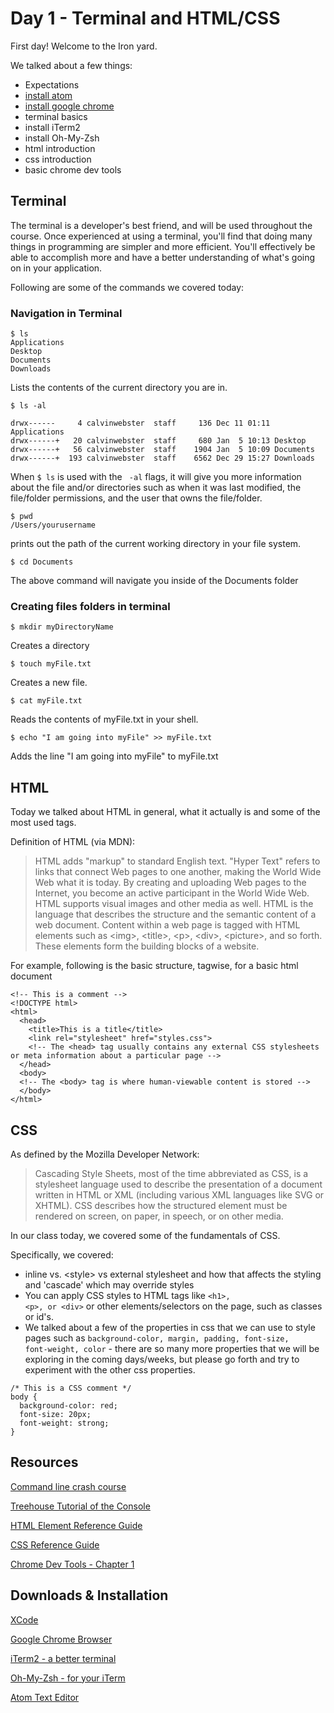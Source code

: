 # Day 1 - Terminal and HTML/CSS

First day! Welcome to the Iron yard.

We talked about a few things:

- Expectations
- [install atom](https://atom.io/docs/v0.194.0/getting-started-installing-atom#atom-on-mac)
- [install google chrome](https://www.google.com/intl/en/chrome/browser/desktop/index.html)
- terminal basics
- install iTerm2
- install Oh-My-Zsh
- html introduction
- css introduction
- basic chrome dev tools

## Terminal

The terminal is a developer's best friend, and will be used throughout the course.  Once experienced at using a terminal, you'll find that doing many things in programming are simpler and more efficient.  You'll effectively be able to accomplish more and have a better understanding of what's going on in your application.

Following are some of the commands we covered today:

### Navigation in Terminal

```
$ ls
Applications
Desktop
Documents
Downloads
```
 Lists the contents of the current directory you are in.

```
$ ls -al

drwx------     4 calvinwebster  staff     136 Dec 11 01:11 Applications
drwx------+   20 calvinwebster  staff     680 Jan  5 10:13 Desktop
drwx------+   56 calvinwebster  staff    1904 Jan  5 10:09 Documents
drwx------+  193 calvinwebster  staff    6562 Dec 29 15:27 Downloads

```
When <code>$ ls</code> is used with the <code> -al</code> flags, it will give you more information about the file and/or directories such as when it was last modified, the file/folder permissions, and the user that owns the file/folder.

```
$ pwd
/Users/yourusername

```
prints out the path of the current working directory in your file system.

```
$ cd Documents

```
The above command will navigate you inside of the Documents folder

### Creating files folders in terminal

```
$ mkdir myDirectoryName

```
Creates a directory

```
$ touch myFile.txt

```
Creates a new file.

```
$ cat myFile.txt

```
Reads the contents of myFile.txt in your shell.

```
$ echo "I am going into myFile" >> myFile.txt

```
Adds the line "I am going into myFile" to myFile.txt

## HTML

Today we talked about HTML in general, what it actually is and some of the most used tags.

Definition of HTML (via MDN):
<blockquote>
HTML adds "markup" to standard English text. "Hyper Text" refers to links that connect Web pages to one another, making the World Wide Web what it is today. By creating and uploading Web pages to the Internet, you become an active participant in the World Wide Web. HTML supports visual images and other media as well. HTML is the language that describes the structure and the semantic content of a web document. Content within a web page is tagged with HTML elements such as &lt;img&gt;, &lt;title&gt;, &lt;p&gt;, &lt;div&gt;, &lt;picture&gt;, and so forth.  These elements form the building blocks of a website.
</blockquote>

For example, following is the basic structure, tagwise, for a basic html document

```
<!-- This is a comment -->
<!DOCTYPE html>
<html>
  <head>
    <title>This is a title</title>
    <link rel="stylesheet" href="styles.css">
    <!-- The <head> tag usually contains any external CSS stylesheets or meta information about a particular page -->
  </head>
  <body>
  <!-- The <body> tag is where human-viewable content is stored -->
  </body>
</html>

```

## CSS

As defined by the Mozilla Developer Network:
<blockquote>
Cascading Style Sheets, most of the time abbreviated as CSS, is a stylesheet language used to describe the presentation of a document written in HTML or XML (including various XML languages like SVG or XHTML). CSS describes how the structured element must be rendered on screen, on paper, in speech, or on other media.
</blockquote>

In our class today, we covered some of the fundamentals of CSS.

Specifically, we covered:

- inline vs. &lt;style&gt; vs external stylesheet and how that affects the styling and 'cascade' which may override styles
- You can apply CSS styles to HTML tags like <code>&lt;h1&gt;, &lt;p&gt;, or &lt;div&gt;</code> or other elements/selectors on the page, such as classes or id's.
- We talked about a few of the properties in css that we can use to style pages such as <code>background-color, margin, padding, font-size, font-weight, color</code> - there are so many more properties that we will be exploring in the coming days/weeks, but please go forth and try to experiment with the other css properties.

```
/* This is a CSS comment */
body {
  background-color: red;
  font-size: 20px;
  font-weight: strong;
}

```

## Resources

[Command line crash course](http://cli.learncodethehardway.org/book/)

[Treehouse Tutorial of the Console](http://teamtreehouse.com/library/console-foundations)

[HTML Element Reference Guide](https://developer.mozilla.org/en-US/docs/Web/HTML/Element)

[CSS Reference Guide](https://developer.mozilla.org/en-US/docs/Web/CSS/Reference)

[Chrome Dev Tools - Chapter 1](http://discover-devtools.codeschool.com/chapters/1?locale=en)

## Downloads & Installation

[XCode](https://developer.apple.com/xcode/downloads/)

[Google Chrome Browser](https://www.google.com/intl/en/chrome/browser/desktop/index.html)

[iTerm2 - a better terminal](http://iterm2.com/)

[Oh-My-Zsh - for your iTerm](http://ohmyz.sh/)

[Atom Text Editor](https://atom.io/)
